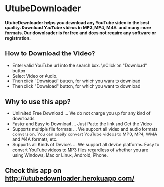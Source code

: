 # UtubeDownloader
#### UtubeDownloader helps you download any YouTube video in the best quality. Download YouTube videos in MP3, MP4, M4A, and many more formats. Our downloader is for free and does not require any software or registration.

## How to Download the Video?
- Enter valid YouTube url into the search box. \nClick on "Download" button
- Select Video or Audio.
- Then click "Download" button, for which you want to download
- Then click "Download" button, for which you want to download

## Why to use this app?
- Unlimited Free Download
... We do not charge you up for any kind of downloads
- Faster and Easy to Download
... Just Paste the link and Get the Video
- Supports multiple file formats
... We support all video and audio formats conversion. You can easily convert YouTube videos to MP3, MP4, WMA and M4A formats, etc.
- Supports all Kinds of Devices
... We support all device platforms. Easy to convert YouTube videos to MP3 files regardless of whether you are using Windows, Mac or Linux, Android, iPhone.

## Check this app on http://utubedownloader.herokuapp.com/
